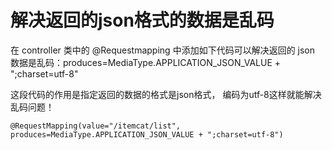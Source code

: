 #  解决返回的json格式的数据是乱码

 

在 controller 类中的 @Requestmapping 中添加如下代码可以解决返回的 json 数据是乱码：produces=MediaType.APPLICATION_JSON_VALUE + ";charset=utf-8"



这段代码的作用是指定返回的数据的格式是json格式， 编码为utf-8这样就能解决乱码问题！

```
@RequestMapping(value="/itemcat/list", produces=MediaType.APPLICATION_JSON_VALUE + ";charset=utf-8")
```

 

 

 

